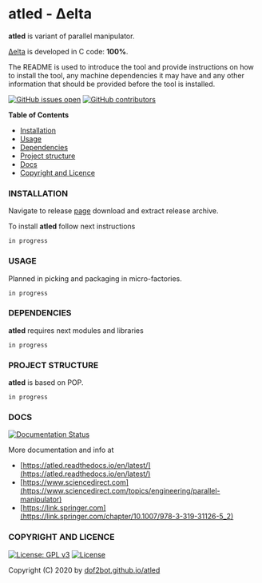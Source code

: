 # atled - Δelta

**atled** is variant of parallel manipulator.

[Δelta](https://en.wikipedia.org/wiki/Delta_robot) is developed in C code: **100%**.

The README is used to introduce the tool and provide instructions on
how to install the tool, any machine dependencies it may have and any
other information that should be provided before the tool is installed.

[![GitHub issues open](https://img.shields.io/github/issues/dof2bot/atled.svg)](https://github.com/dof2bot/atled/issues)
 [![GitHub contributors](https://img.shields.io/github/contributors/dof2bot/atled.svg)](https://github.com/dof2bot/atled/graphs/contributors)

<!-- START doctoc -->
**Table of Contents**

- [Installation](#installation)
- [Usage](#usage)
- [Dependencies](#dependencies)
- [Project structure](#project-structure)
- [Docs](#docs)
- [Copyright and Licence](#copyright-and-licence)
<!-- END doctoc -->

### INSTALLATION

Navigate to release [page](https://github.com/dof2bot/atled/releases) download and extract release archive.

To install **atled** follow next instructions
```
in progress
```

### USAGE

Planned in picking and packaging in micro-factories.
```
in progress
```

### DEPENDENCIES

**atled** requires next modules and libraries
```
in progress
```

### PROJECT STRUCTURE

**atled** is based on POP.
```
in progress
```

### DOCS

[![Documentation Status](https://readthedocs.org/projects/atled/badge/?version=latest)](https://atled.readthedocs.io/projects/atled/en/latest/?badge=latest)

More documentation and info at
* [https://atled.readthedocs.io/en/latest/](https://atled.readthedocs.io/en/latest/)
* [https://www.sciencedirect.com](https://www.sciencedirect.com/topics/engineering/parallel-manipulator)
* [https://link.springer.com](https://link.springer.com/chapter/10.1007/978-3-319-31126-5_2)

### COPYRIGHT AND LICENCE

[![License: GPL v3](https://img.shields.io/badge/License-GPLv3-blue.svg)](https://www.gnu.org/licenses/gpl-3.0) [![License](https://img.shields.io/badge/License-Apache%202.0-blue.svg)](https://opensource.org/licenses/Apache-2.0)

Copyright (C) 2020 by [dof2bot.github.io/atled](https://dof2bot.github.io/atled)

